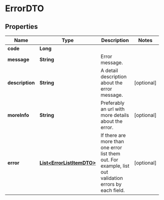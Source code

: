 
# ErrorDTO

## Properties
Name | Type | Description | Notes
------------ | ------------- | ------------- | -------------
**code** | **Long** |  | 
**message** | **String** | Error message. | 
**description** | **String** | A detail description about the error message.  |  [optional]
**moreInfo** | **String** | Preferably an url with more details about the error.  |  [optional]
**error** | [**List&lt;ErrorListItemDTO&gt;**](ErrorListItemDTO.md) | If there are more than one error list them out. For example, list out validation errors by each field.  |  [optional]



